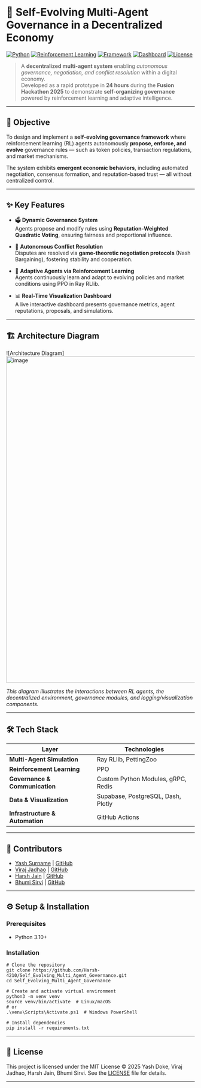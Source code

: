 # 🧠 Self-Evolving Multi-Agent Governance in a Decentralized Economy

[![Python](https://img.shields.io/badge/Python-3.10+-blue.svg)](https://www.python.org/)
[![Reinforcement Learning](https://img.shields.io/badge/RL-PPO-orange.svg)]()
[![Framework](https://img.shields.io/badge/Framework-Ray%20RLlib%20|%20PettingZoo-green.svg)]()
[![Dashboard](https://img.shields.io/badge/Dashboard-Plotly-blueviolet.svg)]()
[![License](https://img.shields.io/badge/License-MIT-lightgrey.svg)]()

> A **decentralized multi-agent system** enabling *autonomous governance, negotiation, and conflict resolution* within a digital economy.  
> Developed as a rapid prototype in **24 hours** during the **Fusion Hackathon 2025** to demonstrate **self-organizing governance** powered by reinforcement learning and adaptive intelligence.

---

## 🎯 Objective

To design and implement a **self-evolving governance framework** where reinforcement learning (RL) agents autonomously **propose, enforce, and evolve** governance rules — such as token policies, transaction regulations, and market mechanisms.

The system exhibits **emergent economic behaviors**, including automated negotiation, consensus formation, and reputation-based trust — all without centralized control.

---

## ✨ Key Features

- 🗳️ **Dynamic Governance System**  
  Agents propose and modify rules using **Reputation-Weighted Quadratic Voting**, ensuring fairness and proportional influence.

- 🤝 **Autonomous Conflict Resolution**  
  Disputes are resolved via **game-theoretic negotiation protocols** (Nash Bargaining), fostering stability and cooperation.

- 🧬 **Adaptive Agents via Reinforcement Learning**  
  Agents continuously learn and adapt to evolving policies and market conditions using PPO in Ray RLlib.

- 📊 **Real-Time Visualization Dashboard**  
  A live interactive dashboard presents governance metrics, agent reputations, proposals, and simulations.

---

## 🏗️ Architecture Diagram

![Architecture Diagram]<img width="1830" height="870" alt="image" src="https://github.com/user-attachments/assets/658f8c8b-e3b6-4d25-b962-c7962afea74d" />

*This diagram illustrates the interactions between RL agents, the decentralized environment, governance modules, and logging/visualization components.*

---

## 🛠️ Tech Stack

| Layer                    | Technologies                        |
|--------------------------|-----------------------------------|
| **Multi-Agent Simulation**      | Ray RLlib, PettingZoo              |
| **Reinforcement Learning**      | PPO                             |
| **Governance & Communication**        | Custom Python Modules, gRPC, Redis                          |
| **Data & Visualization**        | Supabase, PostgreSQL, Dash, Plotly                      |
| **Infrastructure & Automation** | GitHub Actions                 |

---

## 👥 Contributors

- [Yash Surname](https://www.linkedin.com/in/yash-doke/) | [GitHub](https://github.com/yashdoke7)
- [Viraj Jadhao](https://www.linkedin.com/in/viraj-jadhao-0771b830b/) | [GitHub](https://github.com/Viraj281105)
- [Harsh Jain](https://www.linkedin.com/in/harsh-jain-853b31341/) | [GitHub](https://github.com/Harsh-4210)
- [Bhumi Sirvi](https://www.linkedin.com/in/bhumi-sirvi-83a505366/) | [GitHub](https://github.com/bhumi27-lab)

---

## ⚙️ Setup & Installation

### Prerequisites

- Python 3.10+  

### Installation

```
# Clone the repository
git clone https://github.com/Harsh-4210/Self_Evolving_Multi_Agent_Governance.git
cd Self_Evolving_Multi_Agent_Governance

# Create and activate virtual environment
python3 -m venv venv
source venv/bin/activate  # Linux/macOS
# or
.\venv\Scripts\Activate.ps1  # Windows PowerShell

# Install dependencies
pip install -r requirements.txt
```

---

## 📄 License

This project is licensed under the MIT License © 2025 Yash Doke, Viraj Jadhao, Harsh Jain, Bhumi Sirvi. See the [LICENSE](LICENSE) file for details.

---
